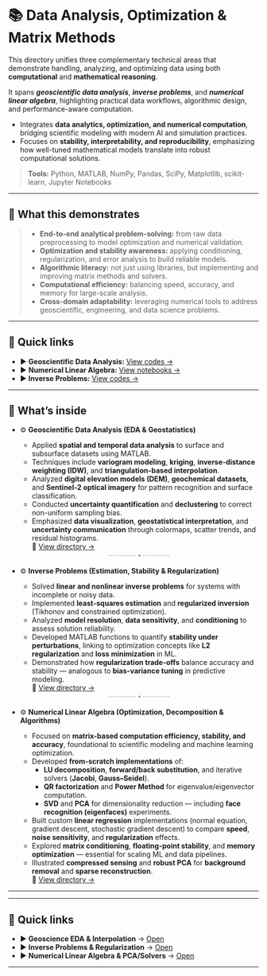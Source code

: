 # 📚 Data Analysis, Optimization & Matrix Methods  

This directory unifies three complementary technical areas that demonstrate handling, analyzing, and optimizing data using both **computational** and **mathematical reasoning**.  

It spans ***geoscientific data analysis***, ***inverse problems***, and ***numerical linear algebra***, highlighting practical data workflows, algorithmic design, and performance-aware computation.  

- Integrates **data analytics, optimization, and numerical computation**, bridging scientific modeling with modern AI and simulation practices.  
- Focuses on **stability, interpretability, and reproducibility**, emphasizing how well-tuned mathematical models translate into robust computational solutions.  
 

> **Tools:** Python, MATLAB, NumPy, Pandas, SciPy, Matplotlib, scikit-learn, Jupyter Notebooks  

---

## 🔎 What this demonstrates
> - **End-to-end analytical problem-solving:** from raw data preprocessing to model optimization and numerical validation.  
> - **Optimization and stability awareness:** applying conditioning, regularization, and error analysis to build reliable models.  
> - **Algorithmic literacy:** not just using libraries, but implementing and improving matrix methods and solvers.  
> - **Computational efficiency:** balancing speed, accuracy, and memory for large-scale analysis.  
> - **Cross-domain adaptability:** leveraging numerical tools to address geoscientific, engineering, and data science problems.

---

## 🔎 Quick links
- ▶️ **Geoscientific Data Analysis:** [View codes →](./Geoscientific-Data-Analysis)  
- ▶️ **Numerical Linear Algebra:** [View notebooks →](./Numerical-Linear-Algebra)
- ▶️ **Inverse Problems:** [View codes →](./Inverse-Problems)

---

## 🚀 What’s inside

- ⚙️ **Geoscientific Data Analysis (EDA & Geostatistics)**  
  - Applied **spatial and temporal data analysis** to surface and subsurface datasets using MATLAB.  
  - Techniques include **variogram modeling**, **kriging**, **inverse-distance weighting (IDW)**, and **triangulation-based interpolation**.  
  - Analyzed **digital elevation models (DEM)**, **geochemical datasets**, and **Sentinel-2 optical imagery** for pattern recognition and surface classification.  
  - Conducted **uncertainty quantification** and **declustering** to correct non-uniform sampling bias.  
  - Emphasized **data visualization**, **geostatistical interpretation**, and **uncertainty communication** through colormaps, scatter trends, and residual histograms.  
  🔗 [View directory →](./Geoscientific-Data-Analysis)

  <div align="center"><span style="color:#888;">⋯⋯⋯⋯ ⬩ ⋯⋯⋯⋯</span></div>

- ⚙️ **Inverse Problems (Estimation, Stability & Regularization)**  
  - Solved **linear and nonlinear inverse problems** for systems with incomplete or noisy data.  
  - Implemented **least-squares estimation** and **regularized inversion** (Tikhonov and constrained optimization).  
  - Analyzed **model resolution**, **data sensitivity**, and **conditioning** to assess solution reliability.  
  - Developed MATLAB functions to quantify **stability under perturbations**, linking to optimization concepts like **L2 regularization** and **loss minimization** in ML.  
  - Demonstrated how **regularization trade-offs** balance accuracy and stability — analogous to **bias-variance tuning** in predictive modeling.  
  🔗 [View directory →](./Inverse-Problems)

  <div align="center"><span style="color:#888;">⋯⋯⋯⋯ ⬩ ⋯⋯⋯⋯</span></div>

- ⚙️ **Numerical Linear Algebra (Optimization, Decomposition & Algorithms)**  
  - Focused on **matrix-based computation efficiency, stability, and accuracy**, foundational to scientific modeling and machine learning optimization.  
  - Developed **from-scratch implementations** of:  
    - **LU decomposition**, **forward/back substitution**, and iterative solvers (**Jacobi**, **Gauss–Seidel**).  
    - **QR factorization** and **Power Method** for eigenvalue/eigenvector computation.  
    - **SVD** and **PCA** for dimensionality reduction — including **face recognition (eigenfaces)** experiments.  
  - Built custom **linear regression** implementations (normal equation, gradient descent, stochastic gradient descent) to compare **speed**, **noise sensitivity**, and **regularization** effects.  
  - Explored **matrix conditioning**, **floating-point stability**, and **memory optimization** — essential for scaling ML and data pipelines.  
  - Illustrated **compressed sensing** and **robust PCA** for **background removal** and **sparse reconstruction**.  
  🔗 [View directory →](./Numerical-Linear-Algebra)

---



---

## 📎 Quick links
- ▶️ **Geoscience EDA & Interpolation** → [Open](./Geoscience-Analysis)  
- ▶️ **Inverse Problems & Regularization** → [Open](./Inverse-Problems)  
- ▶️ **Numerical Linear Algebra & PCA/Solvers** → [Open](./Numerical-Linear-Algebra)

---

